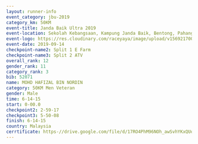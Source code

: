 ```yaml
---
layout: runner-info 
event_category: jbu-2019 
category_km: 50KM 
event-title: Janda Baik Ultra 2019
event-location: Sekolah Kebangsaan, Kampung Janda Baik, Bentong, Pahang, Malaysia 
event-logo: https://res.cloudinary.com/raceyaya/image/upload/v1569217009/logo/janda-baik_vch1pc.jpg 
event-date: 2019-09-14 
checkpoint-name2: Split 1 E Farm 
checkpoint-name3: Split 2 ATV 
overall_rank: 12
gender_rank: 11
category_rank: 3
bib: 52071
name: MOHD HAFIZAL BIN NORDIN
category: 50KM Men Veteran
gender: Male
time: 6-14-15
start: 0-00.0
checkpoint2: 2-59-17
checkpoint3: 5-50-08
finish: 6-14-15
country: Malaysia
cerrtificate: https-//drive.google.com/file/d/17RO4PhM96NOh_awSvhYKxQUoy-Jyt5nc/view?usp=sharing
---
```

